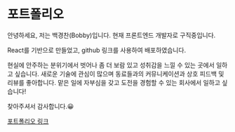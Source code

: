 # 포트폴리오

안녕하세요, 저는 백경찬(Bobby)입니다.
현재 프론트엔드 개발자로 구직중입니다.
  
React를 기반으로 만들었고, github 링크를 사용하여 배포하였습니다. 
  
현실에 안주하는 분위기에서 벗어나 좀 더 보람 있고 성취감을 느낄 수 있는 곳에서 일하고 싶습니다.
새로운 기술에 관심이 많으며 동료들과의 커뮤니케이션과 상호 피드백 및 리뷰를 좋아합니다.
맡은 일에 자부심을 갖고 도전을 경험할 수 있는 회사에서 일하고 싶습니다!
  
찾아주셔서 감사합니다.😀

[포트폴리오 링크]( https://bobbybaek.github.io/portfolio/)
